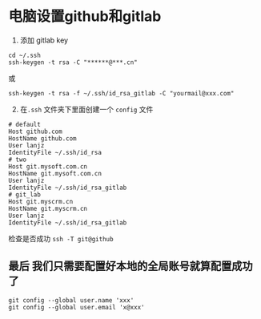 # 电脑设置github和gitlab

1. 添加 gitlab key
  ```
  cd ~/.ssh
  ssh-keygen -t rsa -C "******@***.cn"
  ```

  或
  
  `ssh-keygen -t rsa -f ~/.ssh/id_rsa_gitlab -C "yourmail@xxx.com"`

2. 在`.ssh` 文件夹下里面创建一个 `config` 文件

  ```
  # default                                                                       
  Host github.com
  HostName github.com
  User lanjz
  IdentityFile ~/.ssh/id_rsa
  # two                                                                           
  Host git.mysoft.com.cn
  HostName git.mysoft.com.cn
  User lanjz
  IdentityFile ~/.ssh/id_rsa_gitlab
  # git_lab
  Host git.myscrm.cn
  HostName git.myscrm.cn
  User lanjz
  IdentityFile ~/.ssh/id_rsa_gitlab                                  
  ```

检查是否成功 `ssh -T git@github`

## 最后 我们只需要配置好本地的全局账号就算配置成功了
   
```
git config --global user.name 'xxx'
git config --global user.email 'x@xxx'
```